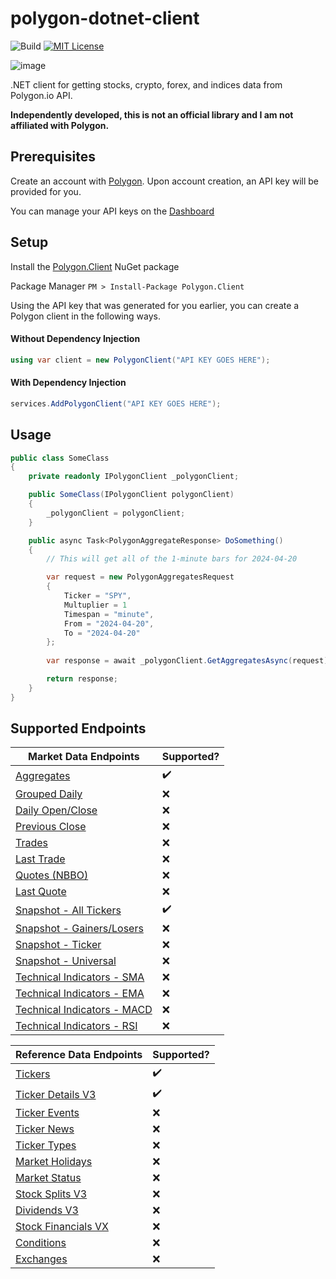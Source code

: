 # polygon-dotnet-client
![Build](https://github.com/rwitzlib/polygon-dotnet-client/actions/workflows/nuget-package-publish.yml/badge.svg?event=push)
[![MIT License](https://img.shields.io/badge/License-MIT-green.svg)](https://choosealicense.com/licenses/mit/)

![image](https://github.com/rwitzlib/polygon-dotnet-client/blob/master/docs/polygon_icon.png)

.NET client for getting stocks, crypto, forex, and indices data from Polygon.io API.

<b>
Independently developed, this is not an official library and I am not affiliated with Polygon.
</b>

## Prerequisites
Create an account with [Polygon](https://www.polygon.io).  Upon account creation, an API key will be provided for you.

You can manage your API keys on the [Dashboard](https://polygon.io/dashboard/api-keys)

## Setup

Install the [Polygon.Client](http://nuget.org/packages/polygon.client) NuGet package 

Package Manager `PM > Install-Package Polygon.Client`

Using the API key that was generated for you earlier, you can create a Polygon client in the following ways.

#### Without Dependency Injection

```c#
using var client = new PolygonClient("API KEY GOES HERE");
```

#### With Dependency Injection

```c#
services.AddPolygonClient("API KEY GOES HERE");
```

## Usage

```c#
public class SomeClass
{
    private readonly IPolygonClient _polygonClient;

    public SomeClass(IPolygonClient polygonClient)
    {
        _polygonClient = polygonClient;
    }

    public async Task<PolygonAggregateResponse> DoSomething()
    {
        // This will get all of the 1-minute bars for 2024-04-20

        var request = new PolygonAggregatesRequest
        {
            Ticker = "SPY",
            Multuplier = 1
            Timespan = "minute",
            From = "2024-04-20",
            To = "2024-04-20"
        };
        
        var response = await _polygonClient.GetAggregatesAsync(request);

        return response;
    }
}
```
## Supported Endpoints

| Market Data Endpoints | Supported? |
| - | - |
| [Aggregates](https://polygon.io/docs/stocks/get_v2_aggs_ticker__stocksticker__range__multiplier___timespan___from___to) | ✔️ |
| [Grouped Daily](https://polygon.io/docs/stocks/get_v2_aggs_grouped_locale_us_market_stocks__date) | ❌ |
| [Daily Open/Close](https://polygon.io/docs/stocks/get_v1_open-close__stocksticker___date) | ❌ |
| [Previous Close](https://polygon.io/docs/stocks/get_v2_aggs_ticker__stocksticker__prev) | ❌|
| [Trades](https://polygon.io/docs/stocks/get_v3_trades__stockticker) | ❌ |
| [Last Trade](https://polygon.io/docs/stocks/get_v2_last_trade__stocksticker) | ❌ |
| [Quotes (NBBO)](https://polygon.io/docs/stocks/get_v3_quotes__stockticker) | ❌ |
| [Last Quote](https://polygon.io/docs/stocks/get_v2_last_nbbo__stocksticker) | ❌ |
| [Snapshot - All Tickers](https://polygon.io/docs/stocks/get_v2_snapshot_locale_us_markets_stocks_tickers) | ✔️ |
| [Snapshot - Gainers/Losers](https://polygon.io/docs/stocks/get_v2_snapshot_locale_us_markets_stocks__direction) | ❌ |
| [Snapshot - Ticker](https://polygon.io/docs/stocks/get_v2_snapshot_locale_us_markets_stocks_tickers__stocksticker) | ❌ |
| [Snapshot - Universal](https://polygon.io/docs/stocks/get_v3_snapshot) | ❌ |
| [Technical Indicators - SMA](https://polygon.io/docs/stocks/get_v1_indicators_sma__stockticker) | ❌ |
| [Technical Indicators - EMA](https://polygon.io/docs/stocks/get_v1_indicators_ema__stockticker) | ❌ |
| [Technical Indicators - MACD](https://polygon.io/docs/stocks/get_v1_indicators_macd__stockticker) | ❌ |
| [Technical Indicators - RSI](https://polygon.io/docs/stocks/get_v1_indicators_rsi__stockticker) | ❌ |

| Reference Data Endpoints | Supported? |
| - | - |
| [Tickers](https://polygon.io/docs/stocks/get_v3_reference_tickers) | ✔️ |
| [Ticker Details V3](https://polygon.io/docs/stocks/get_v3_reference_tickers__ticker) | ✔️ |
| [Ticker Events](https://polygon.io/docs/stocks/get_vx_reference_tickers__id__events) | ❌ |
| [Ticker News](https://polygon.io/docs/stocks/get_v2_reference_news) | ❌ |
| [Ticker Types](https://polygon.io/docs/stocks/get_v3_reference_tickers_types) | ❌ |
| [Market Holidays](https://polygon.io/docs/stocks/get_v1_marketstatus_upcoming) | ❌ |
| [Market Status](https://polygon.io/docs/stocks/get_v1_marketstatus_now) | ❌ |
| [Stock Splits V3](https://polygon.io/docs/stocks/get_v3_reference_splits) | ❌ |
| [Dividends V3](https://polygon.io/docs/stocks/get_v3_reference_dividends) | ❌ |
| [Stock Financials VX](https://polygon.io/docs/stocks/get_vx_reference_financials) | ❌ |
| [Conditions](https://polygon.io/docs/stocks/get_v3_reference_conditions) | ❌ |
| [Exchanges](https://polygon.io/docs/stocks/get_v3_reference_exchanges) | ❌ |
